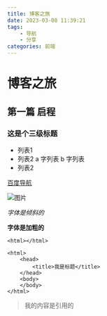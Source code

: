 ```yaml
---
title: 博客之旅
date: 2023-03-08 11:39:21
tags:
    - 导航
    - 分享
categories: 前端
---
```

# 博客之旅
## 第一篇 启程
### 这是个三级标题

- 列表1
- 列表2
    a 字列表
    b 字列表
- 列表2

[百度导航](http://www.baidu.com)

![图片](https://img-qn-2.51miz.com/preview/element/00/01/15/82/E-1158251-B42ED13C.jpg)

*字体是倾斜的*

**字体是加粗的**

`<html></html>`

```
<html>
    <head>
        <title>我是标题</title>
    </head>
    <body>
    </body>
</html>
```

>我的内容是引用的

